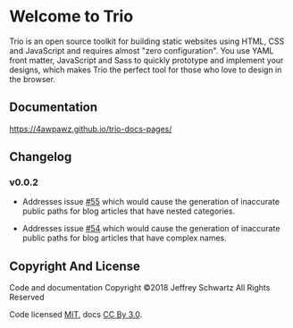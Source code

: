 # Welcome to Trio

Trio is an open source toolkit for building static websites using HTML, CSS and JavaScript and requires almost "zero configuration". You use YAML front matter, JavaScript and Sass to quickly prototype and implement your designs, which makes Trio the perfect tool for those who love to design in the browser.

## Documentation

https://4awpawz.github.io/trio-docs-pages/


## Changelog

### v0.0.2

* Addresses issue <a href="https://github.com/4awpawz/trio/issues/55">#55</a> which would cause the generation of inaccurate public paths for blog articles that have nested categories.

* Addresses issue <a href="https://github.com/4awpawz/trio/issues/54">#54</a> which would cause the generation of inaccurate public paths for blog articles that have complex names.

## Copyright And License

Code and documentation Copyright &copy;2018 Jeffrey Schwartz All Rights Reserved

Code licensed <a target="_blank" href="https://github.com/4awpawz/trio/blob/master/LICENSE">MIT</a>, docs <a target="_blank" href="https://creativecommons.org/licenses/by/3.0/">CC By 3.0</a>.